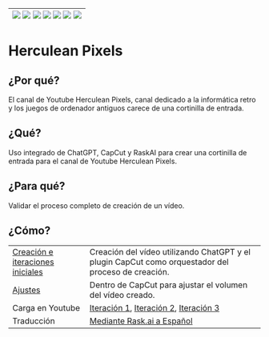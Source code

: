 <div align=right>

|[![](https://img.shields.io/badge/-Inicio-FFF?style=flat&logo=Emlakjet&logoColor=black)](/README.md) [![](https://img.shields.io/badge/-Introducción-FFF?style=flat)](/documentos/intro.md) [![](https://img.shields.io/badge/-Panorámica-FFF?style=flat)](/documentos/panorámica.md) [![](https://img.shields.io/badge/-Prompts-FFF?style=flat)](/documentos/prompts/README.md) [![](https://img.shields.io/badge/-Ingeniería_de_prompts-FFF?style=flat)](/documentos/ingenieriaDePrompts/README.md) [![](https://img.shields.io/badge/-Patrones-FFF?style=flat)](/documentos/ingenieriaDePrompts/patrones/README.md) [![](https://img.shields.io/badge/-Casos_de_uso-FFF?style=flat)](/documentos/casosDeUso/README.md)|
|-|

</div>

# Herculean Pixels

## ¿Por qué?

El canal de Youtube Herculean Pixels, canal dedicado a la informática retro y los juegos de ordenador antiguos carece de una cortinilla de entrada.

## ¿Qué?

Uso integrado de ChatGPT, CapCut y RaskAI para crear una cortinilla de entrada para el canal de Youtube Herculean Pixels.

## ¿Para qué?

Validar el proceso completo de creación de un vídeo.

## ¿Cómo?

|||
|-|-|
[Creación e iteraciones iniciales](https://chat.openai.com/share/082a7e95-bcbd-456a-9fc3-82f6d9e31a44)|Creación del vídeo utilizando ChatGPT y el plugin CapCut como orquestador del proceso de creación.
[Ajustes](https://www.capcut.com/my-cloud/7276771549347250177)|Dentro de CapCut para ajustar el volumen del vídeo creado.
Carga en Youtube|[Iteración 1](https://www.youtube.com/watch?v=-As2NN1WLbY), [Iteración 2](https://www.youtube.com/watch?v=YddaMOj26QI), [Iteración 3](https://www.youtube.com/watch?v=VpbEuDfcnm4)
Traducción|[Mediante Rask.ai a Español](https://www.youtube.com/watch?v=qCsdmBj2ujM)
